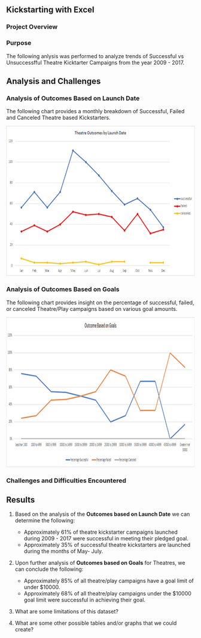 ## Kickstarting with Excel

### Project Overview

### Purpose
The following anlysis was performed to analyze trends of Successful vs Unsuccessfful Theatre Kicktarter Campaigns from the year 2009 - 2017. 

## Analysis and Challenges

### Analysis of Outcomes Based on Launch Date

The following chart provides a monthly breakdown of Successful, Failed and Canceled Theatre based Kickstarters.
<p align="center">
  <img src="https://raw.githubusercontent.com/joshb738/kickstarter-analysis/main/Resources/Theater_Outcomes_vs_Launch.png" width="700" height="400" />
</p>

### Analysis of Outcomes Based on Goals

The following chart provides insight on the percentage of successful, failed, or canceled Theatre/Play campaigns based on various goal amounts. 
<p align="center">
  <img src="https://raw.githubusercontent.com/joshb738/kickstarter-analysis/main/Resources/Outcomes_vs_Goals.png" width="1200" height="400" />
</p>

### Challenges and Difficulties Encountered

## Results

1. Based on the analysis of  the **Outcomes based on Launch Date** we can determine the following:
   - Approximately 61% of theatre kickstarter campaigns launched during 2009 - 2017 were successful in meeting their pledged goal. 
   - Approximately 35% of successful theatre kickstarters are launched during the months of May- July. 
  
2. Upon further analysis of **Outcomes based on Goals** for Theatres, we can conclude the following:
   - Approximately 85% of all theatre/play campaigns have a goal limit of under $10000.
   - Approximately 68% of all theatre/play campaigns under the $10000 goal limit were successful in achieving their goal. 

3. What are some limitations of this dataset?

4. What are some other possible tables and/or graphs that we could create?
